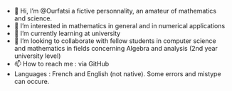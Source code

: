 - 👋 Hi, I’m @Ourfatsi a fictive personnality, an amateur of mathematics and science.
- 👀 I’m interested in mathematics in general and in numerical applications
- 🌱 I’m currently learning at university
- 💞️ I’m looking to collaborate with fellow students in computer science and mathematics in fields concerning Algebra and analysis (2nd year university level)
- 📫 How to reach me : via GitHub
- Languages : French and English (not native). Some errors and mistype can occure.

<!---
Ourfatsi/Ourfatsi is a ✨ special ✨ repository because its `README.md` (this file) appears on your GitHub profile.
You can click the Preview link to take a look at your changes.
--->
